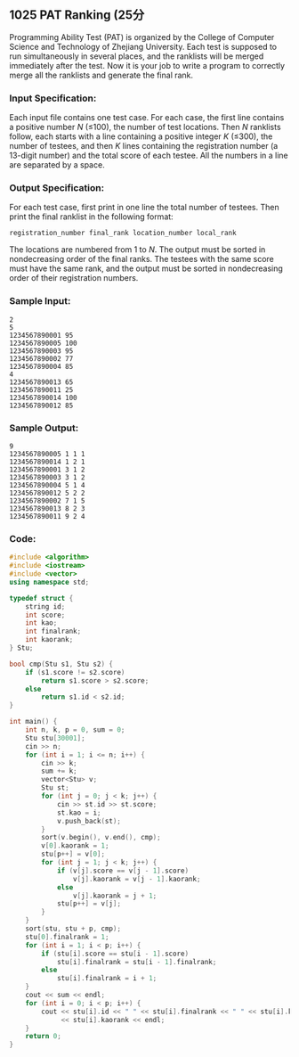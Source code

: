 ##  **1025** **PAT Ranking** (25分

Programming Ability Test (PAT) is organized by the College of Computer Science and Technology of Zhejiang University. Each test is supposed to run simultaneously in several places, and the ranklists will be merged immediately after the test. Now it is your job to write a program to correctly merge all the ranklists and generate the final rank.

### Input Specification:

Each input file contains one test case. For each case, the first line contains a positive number *N* (≤100), the number of test locations. Then *N* ranklists follow, each starts with a line containing a positive integer *K* (≤300), the number of testees, and then *K* lines containing the registration number (a 13-digit number) and the total score of each testee. All the numbers in a line are separated by a space.

### Output Specification:

For each test case, first print in one line the total number of testees. Then print the final ranklist in the following format:

```
registration_number final_rank location_number local_rank
```

The locations are numbered from 1 to *N*. The output must be sorted in nondecreasing order of the final ranks. The testees with the same score must have the same rank, and the output must be sorted in nondecreasing order of their registration numbers.

### Sample Input:

```in
2
5
1234567890001 95
1234567890005 100
1234567890003 95
1234567890002 77
1234567890004 85
4
1234567890013 65
1234567890011 25
1234567890014 100
1234567890012 85
```

### Sample Output:

```out
9
1234567890005 1 1 1
1234567890014 1 2 1
1234567890001 3 1 2
1234567890003 3 1 2
1234567890004 5 1 4
1234567890012 5 2 2
1234567890002 7 1 5
1234567890013 8 2 3
1234567890011 9 2 4
```

### Code:

```c++
#include <algorithm>
#include <iostream>
#include <vector>
using namespace std;

typedef struct {
    string id;
    int score;
    int kao;
    int finalrank;
    int kaorank;
} Stu;

bool cmp(Stu s1, Stu s2) {
    if (s1.score != s2.score)
        return s1.score > s2.score;
    else
        return s1.id < s2.id;
}

int main() {
    int n, k, p = 0, sum = 0;
    Stu stu[30001];
    cin >> n;
    for (int i = 1; i <= n; i++) {
        cin >> k;
        sum += k;
        vector<Stu> v;
        Stu st;
        for (int j = 0; j < k; j++) {
            cin >> st.id >> st.score;
            st.kao = i;
            v.push_back(st);
        }
        sort(v.begin(), v.end(), cmp);
        v[0].kaorank = 1;
        stu[p++] = v[0];
        for (int j = 1; j < k; j++) {
            if (v[j].score == v[j - 1].score)
                v[j].kaorank = v[j - 1].kaorank;
            else
                v[j].kaorank = j + 1;
            stu[p++] = v[j];
        }
    }
    sort(stu, stu + p, cmp);
    stu[0].finalrank = 1;
    for (int i = 1; i < p; i++) {
        if (stu[i].score == stu[i - 1].score)
            stu[i].finalrank = stu[i - 1].finalrank;
        else
            stu[i].finalrank = i + 1;
    }
    cout << sum << endl;
    for (int i = 0; i < p; i++) {
        cout << stu[i].id << " " << stu[i].finalrank << " " << stu[i].kao << " "
             << stu[i].kaorank << endl;
    }
    return 0;
}
```

